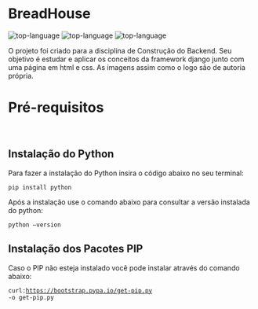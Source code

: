 <h1 align="left">BreadHouse</h1>

<p align="left" display="inline-block">

<img src="https://img.shields.io/badge/Python-000000?style=for-the-badge&logo=python&logoColor=green"  alt="top-language"/>
<img src="https://img.shields.io/badge/Django-000000?style=for-the-badge&logo=django&logoColor=green" alt="top-language"/>
<img src="https://img.shields.io/badge/HTML-000000?style=for-the-badge&logo=html5&logoColor=green" alt="top-language"/>
</p>
<p>O projeto foi criado para a disciplina de Construção do Backend. Seu objetivo é estudar e aplicar os conceitos da framework django junto com uma página em html e css. As imagens  assim como o logo são de autoria própria.</p>
        
 <h1 align="left">Pré-requisitos</h1>
<br>
<h2 align="left">Instalação do Python</h2> 

Para fazer a instalação do Python insira o código abaixo no seu terminal: 

<code>pip install python</code>

Após a instalação use o comando abaixo para consultar a versão instalada do python:  

<code>python –version</code></p>

<h2 align="left">Instalação dos Pacotes PIP</h2>

Caso o PIP não esteja instalado você pode instalar através do comando abaixo: 

<code>curl:https://bootstrap.pypa.io/get-pip.py -o get-pip.py</code>

